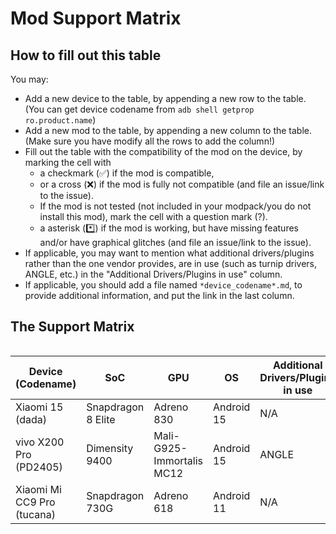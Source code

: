 # Mod Support Matrix

## How to fill out this table

You may:

- Add a new device to the table, by appending a new row to the table. (You can get device codename from `adb shell getprop ro.product.name`)
- Add a new mod to the table, by appending a new column to the table. (Make sure you have modify all the rows to add the column!)
- Fill out the table with the compatibility of the mod on the device, by marking the cell with
    - a checkmark (✅) if the mod is compatible, 
    - or a cross (❌) if the mod is fully not compatible (and file an issue/link to the issue). 
    - If the mod is not tested (not included in your modpack/you do not install this mod), mark the cell with a question mark (?).
    - a asterisk (*️⃣) if the mod is working, but have missing features and/or have graphical glitches (and file an issue/link to the issue).
- If applicable, you may want to mention what additional drivers/plugins rather than the one vendor provides, are in use (such as turnip drivers, ANGLE, etc.) in the "Additional Drivers/Plugins in use" column.
- If applicable, you should add a file named `*device_codename*.md`, to provide additional information, and put the link in the last column.

## The Support Matrix

<div style="overflow-x: auto;">

| **Device (Codename)** | **SoC** | **GPU** | **OS** | **Additional Drivers/Plugins in use** | **MobileGlues** | **Minecraft** | **ModLoader** | **Sodium** | **Iris** | **Indium** | **Xaero's Minimap** | **Xaero's World Map** |  **Create** | **TaCZ** | **[ETF]Entity Texture Features** | **Report** |
|------------------------|---------|---------|--------|--------|-----------------|---------------|---------------|------------|---------|---------------------|----------------------|-------------|-------------|---------------|---------------|---------------|
| Xiaomi 15 (dada) | Snapdragon 8 Elite | Adreno 830 | Android 15 | N/A | 1.1.0.1 | 1.20.1 | Fabric 0.16.10 | ✅(0.5.11) | ✅(1.7.2) | ✅(1.0.34) |  ✅(25.0.0) | ✅(1.39.2) | ✅(fabric-0.5.1-j) | ✅(1.0.2) | ? | [dada.md](https://github.com/Swung0x48/MobileGlues-release/blob/main/DeviceReports/dada.md) |
| vivo X200 Pro (PD2405) | Dimensity 9400 | Mali-G925-Immortalis MC12 | Android 15 | ANGLE | 1.1.0.1 | 1.20.1 | Fabric 0.16.10 | ✅(0.5.11) | ✅(1.7.5) | ✅(1.0.36) | ✅(25.0.0) | ✅(1.39.4) | ✅(fabric-0.5.1-j)<sup>1<sup> | ✅(1.0.2) | ? | [PD2405.md](https://github.com/Swung0x48/MobileGlues-release/blob/main/DeviceReports/PD2405.md) |
| Xiaomi Mi CC9 Pro (tucana) | Snapdragon 730G | Adreno 618 | Android 11 | N/A | 1.1.0.1 | 1.21.4 | Fabric 0.16.10 | ✅(0.6.6) | ✅(1.8.5) | ? | ✅(25.0.0) | ✅(1.39.2) | ? | ? | ✅(6.2.10) | [tucana.md](https://github.com/Swung0x48/MobileGlues-release/blob/main/DeviceReports/tucana.md) |
<div>
